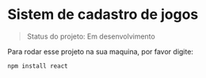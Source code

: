 # Sistem de cadastro de jogos

> Status do projeto: Em desenvolvimento

Para rodar esse projeto na sua maquina, por favor digite:

```
npm install react
```
